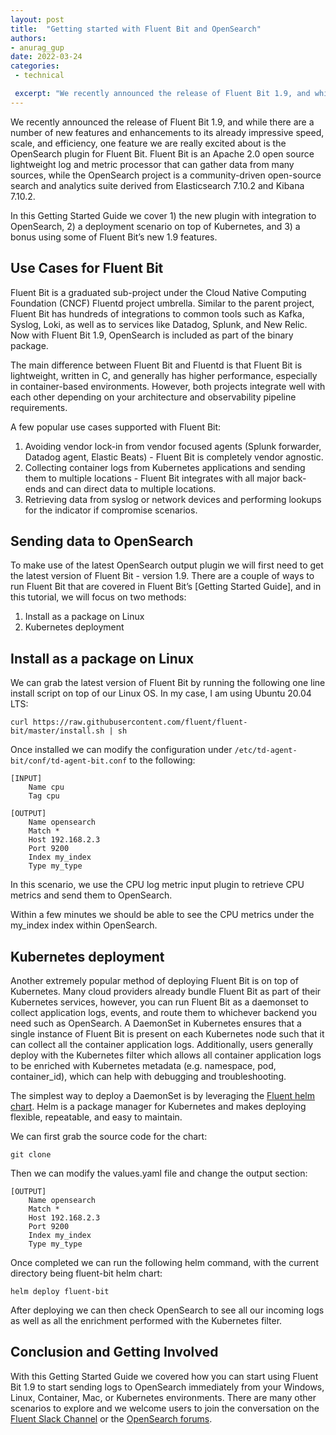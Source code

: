 ```yaml
---
layout: post
title:  "Getting started with Fluent Bit and OpenSearch"
authors:
- anurag_gup
date: 2022-03-24
categories:
 - technical

 excerpt: "We recently announced the release of Fluent Bit 1.9, and while there are a number of new features and enhancements to its already impressive speed, scale, and efficiency, one feature we are really excited about is the OpenSearch plugin for Fluent Bit. Fluent Bit is an Apache 2.0 open source lightweight log and metric processor that can gather data from many sources, while the OpenSearch project is a community-driven open-source search and analytics suite derived from Elasticsearch 7.10.2 and Kibana 7.10.2."
---
```


 We recently announced the release of Fluent Bit 1.9, and while there are a number of new features and enhancements to its already impressive speed, scale, and efficiency, one feature we are really excited about is the OpenSearch plugin for Fluent Bit. Fluent Bit is an Apache 2.0 open source lightweight log and metric processor that can gather data from many sources, while the OpenSearch project is a community-driven open-source search and analytics suite derived from Elasticsearch 7.10.2 and Kibana 7.10.2.

 In this Getting Started Guide we cover 1) the new plugin with integration to OpenSearch, 2) a deployment scenario on top of Kubernetes, and 3) a bonus using some of Fluent Bit’s new 1.9 features.

 ## Use Cases for Fluent Bit
 Fluent Bit is a graduated sub-project under the Cloud Native Computing Foundation (CNCF) Fluentd project umbrella. Similar to the parent project, Fluent Bit has hundreds of integrations to common tools such as Kafka, Syslog, Loki, as well as to services like Datadog, Splunk, and New Relic. Now with Fluent Bit 1.9, OpenSearch is included as part of the binary package.

 The main difference between Fluent Bit and Fluentd is that Fluent Bit is lightweight, written in C, and generally has higher performance, especially in container-based environments. However, both projects integrate well with each other depending on your architecture and observability pipeline requirements.

 A few popular use cases supported with Fluent Bit:

 1. Avoiding vendor lock-in from vendor focused agents (Splunk forwarder, Datadog agent, Elastic Beats) - Fluent Bit is completely vendor agnostic.
 2. Collecting container logs from Kubernetes applications and sending them to multiple locations - Fluent Bit integrates with all major back-ends and can direct data to multiple locations.
 3. Retrieving data from syslog or network devices and performing lookups for the indicator if compromise scenarios.


 ## Sending data to OpenSearch
 To make use of the latest OpenSearch output plugin we will first need to get the latest version of Fluent Bit - version 1.9. There are a couple of ways to run Fluent Bit that are covered in Fluent Bit’s [Getting Started Guide], and in this tutorial, we will focus on two methods:

 1. Install as a package on Linux
 2. Kubernetes deployment


 ## Install as a package on Linux
 We can grab the latest version of Fluent Bit by running the following one line install script on top of our Linux OS. In my case, I am using Ubuntu 20.04 LTS:

 ```
curl https://raw.githubusercontent.com/fluent/fluent-bit/master/install.sh | sh
 ```

 Once installed we can modify the configuration under `/etc/td-agent-bit/conf/td-agent-bit.conf` to the following:

 ```
 [INPUT]
     Name cpu
     Tag cpu

 [OUTPUT]
     Name opensearch
     Match *
     Host 192.168.2.3
     Port 9200
     Index my_index
     Type my_type
 ```
 In this scenario, we use the CPU log metric input plugin to retrieve CPU metrics and send them to OpenSearch.

 Within a few minutes we should be able to see the CPU metrics under the my_index index within OpenSearch.

 ## Kubernetes deployment
 Another extremely popular method of deploying Fluent Bit is on top of Kubernetes. Many cloud providers already bundle Fluent Bit as part of their Kubernetes services, however, you can run Fluent Bit as a daemonset to collect application logs, events, and route them to whichever backend you need such as OpenSearch. A DaemonSet in Kubernetes ensures that a single instance of Fluent Bit is present on each Kubernetes node such that it can collect all the container application logs. Additionally, users generally deploy with the Kubernetes filter which allows all container application logs to be enriched with Kubernetes metadata (e.g. namespace, pod, container_id), which can help with debugging and troubleshooting.

 The simplest way to deploy a DaemonSet is by leveraging the [Fluent helm chart](https://docs.fluentbit.io/manual/installation/kubernetes#installing-with-helm-chart). Helm is a package manager for Kubernetes and makes deploying flexible, repeatable, and easy to maintain.

 We can first grab the source code for the chart:

 ```
 git clone
 ```

 Then we can modify the values.yaml file and change the output section:

 ```
 [OUTPUT]
     Name opensearch
     Match *
     Host 192.168.2.3
     Port 9200
     Index my_index
     Type my_type
 ```

 Once completed we can run the following helm command, with the current directory being fluent-bit helm chart:

 ```
 helm deploy fluent-bit
 ```

 After deploying we can then check OpenSearch to see all our incoming logs as well as all the enrichment performed with the Kubernetes filter.

 ## Conclusion and Getting Involved
 With this Getting Started Guide we covered how you can start using Fluent Bit 1.9 to start sending logs to OpenSearch immediately from your Windows, Linux, Container, Mac, or Kubernetes environments. There are many other scenarios to explore and we welcome users to join the conversation on the [Fluent Slack Channel](https://fluent-all.slack.com) or the [OpenSearch forums](https://discuss.opendistrocommunity.dev).
